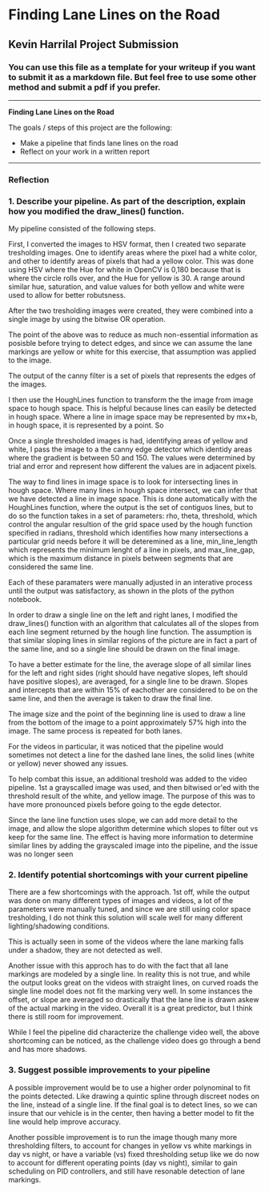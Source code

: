 # **Finding Lane Lines on the Road** 

## Kevin Harrilal Project Submission

### You can use this file as a template for your writeup if you want to submit it as a markdown file. But feel free to use some other method and submit a pdf if you prefer.

---

**Finding Lane Lines on the Road**

The goals / steps of this project are the following:
* Make a pipeline that finds lane lines on the road
* Reflect on your work in a written report


[//]: # (Image References)

[image1]: ./examples/grayscale.jpg "Grayscale"

---

### Reflection

### 1. Describe your pipeline. As part of the description, explain how you modified the draw_lines() function.

My pipeline consisted of the following steps. 

First, I converted the images to HSV format, then I created two separate tresholding images. One to identify areas where the pixel had a white color, and other to identify areas of pixels that had a yellow color. This was done using HSV where the Hue for white in OpenCV is 0,180 because that is where the circle rolls over, and the Hue for yellow is 30. A range around similar hue, saturation, and value values for both yellow and white were used to allow for better robutsness. 

After the two tresholding images were created, they were combined into a single image by using the bitwise OR operation. 

The point of the above was to reduce as much non-essential information as posisble before trying to detect edges, and since we can assume the lane markings are yellow or white for this exercise, that assumption was applied to the image.

The output of the canny filter is a set of pixels that represents the edges of the images. 

I then use the HoughLines function to transform the the image from image space to hough space. This is helpful because lines can easily be detected in hough space. Where a line in image space may be represented by mx+b, in hough space, it is represented by a point. So 

Once a single thresholded images is had, identifying areas of yellow and white, I pass the image to a the canny edge detector which identidy areas where the gradient is between 50 and 150. The values were determined by trial and error and represent how different the values are in adjacent pixels.

The way to find lines in image space is to look for intersecting lines in hough space. Where many lines in hough space intersect, we can infer that we have detected a line in image space. This is done automatically with the HoughLines function, where the output is the set of contiguos lines, but to do so the function takes in a set of parameters: rho, theta, threshold, which control the angular resultion of the grid space used by the hough function specified in radians, threshold which identifies how many intersections a particular grid needs before it will be deteremined as a line, min_line_length which represents the minimum lenght of a line in pixels, and max_line_gap, which is the maximum distance in pixels between segments that are considered the same line. 

Each of these paramaters were manually adjusted in an interative process until the output was satisfactory, as shown in the plots of the python notebook. 

In order to draw a single line on the left and right lanes, I modified the draw_lines() function with an algorithm that calculates all of the slopes from each line segment returned by the hough line function. The assumption is that similar sloping lines in similar regions of the picture are in fact a part of the same line, and so a single line should be drawn on the final image.
    
To have a better estimate for the line, the average slope of all similar lines for the left and right sides (right should have negative slopes, left should have positive slopes), are averaged, for a single line to be drawn. Slopes and intercepts that are within 15% of eachother are considered to be on the same line, and then the average is taken to draw the final line. 

The image size and the point of the beginning line is used to draw a line from the bottom of the image to a point approximately 57% high into the image. The same process is repeated for both lanes. 

For the videos in particular, it was noticed that the pipeline would sometimes not detect a line for the dashed lane lines, the solid lines (white or yellow) never showed any issues. 

To help combat this issue, an additional treshold was added to the video pipeline. 1st a grayscalled image was used, and then bitwised or'ed with the threshold result of the white, and yellow image. The purpose of this was to have more pronounced pixels before going to the egde detector. 

Since the lane line function uses slope, we can add more detail to the image, and allow the slope algorithm determine which slopes to filter out vs keep for the same line. The effect is having more information to determine similar lines by adding the grayscaled image into the pipeline, and the issue was no longer seen



### 2. Identify potential shortcomings with your current pipeline


There are a few shortcomings with the approach. 1st off, while the output was done on many different types of images and videos, a lot of the parameters were manually tuned, and since we are still using color space tresholding, I do not think this solution will scale well for many different lighting/shadowing conditions. 

This is actually seen in some of the videos where the lane marking falls under a shadow, they are not detected as well. 

Another issue with this approch has to do with the fact that all lane markings are modeled by a single line. In reality this is not true, and while the output looks great on the videos with straight lines, on curved roads the single line model does not fit the marking very well. In some instances the offset, or slope are averaged so drastically that the lane line is drawn askew of the actual marking in the video. Overall it is a great predictor, but I think there is still room for improvement. 

While I feel the pipeline did characterize the challenge video well, the above shortcoming can be noticed, as the challenge video does go through a bend and has more shadows. 


### 3. Suggest possible improvements to your pipeline

A possible improvement would be to use a higher order polynominal to fit the points detected. Like drawing a quintic spline through discreet nodes on the line, instead of a single line. If the final goal is to detect lines, so we can insure that our vehicle is in the center, then having a better model to fit the line would help improve accuracy. 

Another possible improvement is to run the image though many more thresholding filters, to account for changes in yellow vs white markings in day vs night, or have a variable (vs) fixed thresholding setup like we do now to account for different operating points (day vs night), similar to gain scheduling on PID controllers, and still have resonable detection of lane markings. 
